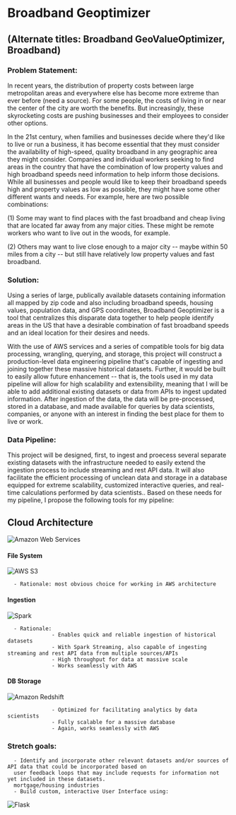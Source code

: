 # Broadband Geoptimizer

## (Alternate titles: Broadband GeoValueOptimizer, Broadband)

### Problem Statement:
In recent years, the distribution of property costs between large metropolitan areas and everywhere else has become more extreme than ever before (need a source). For some people, the costs of living in or near the center of the city are worth the benefits. But increasingly, these skyrocketing costs are pushing businesses and their employees to consider other options.

In the 21st century, when families and businesses decide where they'd like to live or run a business, it has become essential that they must consider the availability of high-speed, quality broadband in any geographic area they might consider. Companies and individual workers seeking to find areas in the country that have the combination of low property values and high broadband speeds need information to help inform those decisions. While all businesses and people would like to keep their broadband speeds high and property values as low as possible, they might have some other different wants and needs. For example, here are two possible combinations:

(1) Some may want to find places with the fast broadband and cheap living that are located far away from any major cities. These might be remote workers who want to live out in the woods, for example.

(2) Others may want to live close enough to a major city -- maybe within 50 miles from a city -- but still have relatively low property values and fast broadband.


### Solution:

Using a series of large, publically available datasets containing information all mapped by zip code and also including broadband speeds, housing values, population data, and GPS coordinates, Broadband Geoptimizer is a tool that centralizes this disparate data together to help people identify areas in the US that have a desirable combination of fast broadband speeds and an ideal location for their desires and needs.

With the use of AWS services and a series of compatible tools for big data processing, wrangling, querying, and storage, this project will construct a production-level data engineering pipeline that's capable of ingesting and joining together these massive historical datasets. Further, it would be built to easily allow future enhancement -- that is, the tools used in my data pipeline will allow for high scalability and extensibility, meaning that I will be able to add additional existing datasets or data from APIs to ingest updated information.  After ingestion of the data, the data will be pre-processed, stored in a database, and made available for queries by data scientists, companies, or anyone with an interest in finding the best place for them to live or work.


### Data Pipeline:

This project will be designed, first, to ingest and proecess several separate existing datasets with the infrastructure needed to easily extend the ingestion process to include streaming and rest API data. It will also facilitate the efficient processing of unclean data and storage in a database equipped for extreme scalability, customized interactive queries, and real-time calculations performed by data scientists..  Based on these needs for my pipeline, I propose the following tools for my pipeline:

## **Cloud Architecture** 
![Amazon Web Services](https://assets.pcmag.com/media/images/408546-amazon-web-services-logo.jpg)


#### **File System** 
![AWS S3](https://braze-marketing-assets.s3.amazonaws.com/images/partner_logos/amazon-s3.png)

      - Rationale: most obvious choice for working in AWS architecture


#### **Ingestion**   
![Spark](https://cdn-images-1.medium.com/max/1600/1*Pa7PO1v7bANI7C-eHMS_PQ.png)


      - Rationale:
                  - Enables quick and reliable ingestion of historical datasets
                  - With Spark Streaming, also capable of ingesting streaming and rest API data from multiple sources/APIs
                  - High throughput for data at massive scale
                  - Works seamlessly with AWS
                  

#### **DB Storage**  
![Amazon Redshift](https://cdn.filestackcontent.com/Ahfkqi4FTFCMEb7GQrHm)


                  - Optimized for facilitating analytics by data scientists
                  - Fully scalable for a massive database
                  - Again, works seamlessly with AWS
                  
                  

### Stretch goals: 

      - Identify and incorporate other relevant datasets and/or sources of API data that could be incorporated based on 
      user feedback loops that may include requests for information not yet included in these datasets.
      mortgage/housing industries
      - Build custom, interactive User Interface using:
      
 ![Flask](https://cdn-images-1.medium.com/max/1200/1*0G5zu7CnXdMT9pGbYUTQLQ.png)
      

